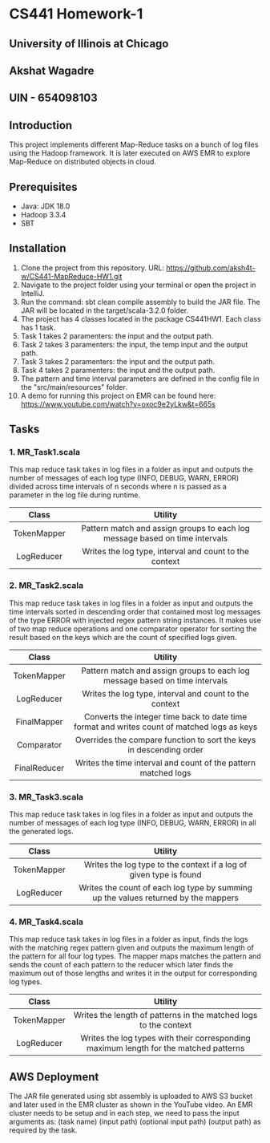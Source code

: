 # CS441 Homework-1
## University of Illinois at Chicago
## Akshat Wagadre
## UIN - 654098103

## Introduction
This project implements different Map-Reduce tasks on a bunch of log files using the Hadoop framework.
It is later executed on AWS EMR to explore Map-Reduce on distributed objects in cloud.

## Prerequisites
* Java: JDK 18.0
* Hadoop 3.3.4
* SBT

## Installation
1. Clone the project from this repository. URL: https://github.com/aksh4t-w/CS441-MapReduce-HW1.git
2. Navigate to the project folder using your terminal or open the project in IntelliJ.
3. Run the command: sbt clean compile assembly to build the JAR file. The JAR will be located in the target/scala-3.2.0 folder.
4. The project has 4 classes located in the package CS441HW1. Each class has 1 task. 
5. Task 1 takes 2 paramenters: the input and the output path. 
6. Task 2 takes 3 paramenters: the input, the temp input and the output path. 
7. Task 3 takes 2 paramenters: the input and the output path.
8. Task 4 takes 2 paramenters: the input and the output path.
9. The pattern and time interval parameters are defined in the config file in the "src/main/resources" folder.
10. A demo for running this project on EMR can be found here: https://www.youtube.com/watch?v=oxoc9e2yLkw&t=665s

## Tasks
### 1. MR_Task1.scala
This map reduce task takes in log files in a folder as input and outputs the number of messages of each log type
(INFO, DEBUG, WARN, ERROR) divided across time intervals of n seconds where n is passed as a parameter in the log file during
runtime.

|    Class    |                                   Utility                                   |
|:-----------:|:---------------------------------------------------------------------------:|
| TokenMapper | Pattern match and assign groups to each log message based on time intervals |
| LogReducer  |           Writes the log type, interval and count to the context            |

### 2. MR_Task2.scala
This map reduce task takes in log files in a folder as input and outputs the time intervals sorted
in descending order that contained most log messages of the type ERROR with injected regex pattern string instances.
It makes use of two map reduce operations and one comparator operator for sorting the result based on the keys which
are the count of specified logs given.

|    Class     |                                           Utility                                           |
|:------------:|:-------------------------------------------------------------------------------------------:|
| TokenMapper  |         Pattern match and assign groups to each log message based on time intervals         |
 |  LogReducer  |                   Writes the log type, interval and count to the context                    |
| FinalMapper  | Converts the integer time back to date time format and writes count of matched logs as keys |
|  Comparator  |             Overrides the compare function to sort the keys in descending order             |
| FinalReducer |               Writes the time interval and count of the pattern matched logs                |

### 3. MR_Task3.scala
This map reduce task takes in log files in a folder as input and outputs the number of messages of each log type
(INFO, DEBUG, WARN, ERROR) in all the generated logs.

|    Class    |                                       Utility                                       |
|:-----------:|:-----------------------------------------------------------------------------------:|
| TokenMapper |         Writes the log type to the context if a log of given type is found          |
| LogReducer  | Writes the count of each log type by summing up the values returned by the mappers  |


### 4. MR_Task4.scala
This map reduce task takes in log files in a folder as input, finds the logs with the matching regex pattern given
and outputs the maximum length of the pattern for all four log types. The mapper maps matches the pattern and sends
the count of each pattern to the reducer which later finds the maximum out of those lengths and writes it in the output
for corresponding log types.

|    Class    |                                        Utility                                        |
|:-----------:|:-------------------------------------------------------------------------------------:|
| TokenMapper |           Writes the length of patterns in the matched logs to the context            |
| LogReducer  | Writes the log types with their corresponding maximum length for the matched patterns |

## AWS Deployment
The JAR file generated using sbt assembly is uploaded to AWS S3 bucket and later used in the EMR cluster as shown in the YouTube video.
An EMR cluster needs to be setup and in each step, we need to pass the input arguments as: (task name) (input path) (optional input path) (output path) as required by the task.
